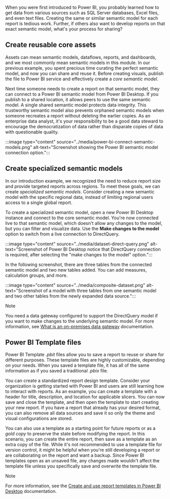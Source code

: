 When you were first introduced to Power BI, you probably learned how to get data from various sources such as SQL Server databases, Excel files, and even text files. Creating the same or similar semantic model for each report is tedious work. Further, if others also want to develop reports on that exact semantic model, what's your process for sharing?

## Create reusable core assets

Assets can mean semantic models, dataflows, reports, and dashboards, and we most commonly mean semantic models in this module. In our previous example, you spent precious time curating the perfect semantic model, and now you can share and reuse it. Before creating visuals, publish the file to Power BI service and effectively create a *core semantic model*.

Next time someone needs to create a report on that semantic model, they can connect to a Power BI semantic model from Power BI Desktop. If you publish to a shared location, it allows peers to use the same semantic model. A single shared semantic model protects data integrity. This trustworthy semantic model also prevents orphaned semantic models when someone recreates a report without deleting the earlier copies. As an enterprise data analyst, it's your responsibility to be a good data steward to encourage the democratization of data rather than disparate copies of data with questionable quality.

:::image type="content" source="../media/power-bi-connect-semantic-models.png" alt-text="Screenshot showing the Power BI semantic model connection option.":::

## Create specialized semantic models

In our introduction example, we recognized the need to reduce report size and provide targeted reports across regions. To meet these goals, we can create *specialized semantic models*. Consider creating a new semantic model with the specific regional data, instead of limiting regional users access to a single global report.

To create a specialized semantic model, open a new Power BI Desktop instance and connect to the core semantic model. You're now connected live to that semantic model, which doesn't allow any changes to the model, but you can filter and visualize data. Use the **Make changes to the model** option to switch from a live connection to DirectQuery.

:::image type="content" source="../media/dataset-direct-query.png" alt-text="Screenshot of Power BI Desktop notice that DirectQuery connection is required, after selecting the "make changes to the model" option.":::

In the following screenshot, there are three tables from the connected semantic model and two new tables added. You can add measures, calculation groups, and more.

:::image type="content" source="../media/composite-dataset.png" alt-text="Screenshot of a model with three tables from one semantic model and two other tables from the newly expanded data source.":::

> [!NOTE]
> You need a data gateway configured to support the DirectQuery model if you want to make changes to the underlying semantic model. For more information, see [What is an on-premises data gateway](/data-integration/gateway/service-gateway-onprem) documentation.

## Power BI Template files

Power BI Template *.pbit* files allow you to save a report to reuse or share for different purposes. These template files are highly customizable, depending on your needs. When you saved a template file, it has all of the same information as if you saved a traditional *.pbix* file.

You can create a standardized report design template. Consider your organization is getting started with Power BI and users are still learning how to interact with reports. As an example, you can create a template with a header for title, description, and location for applicable slicers. You can now save and close the template, and then open the template to start creating your new report. If you have a report that already has your desired format, you can also remove all data sources and save it so only the theme and visual configurations are stored.

You can also use a template as a starting point for future reports or as a *gold copy* to preserve the state before modifying the report. In this scenario, you can create the entire report, then save as a template as an extra copy of the file. While it's not recommended to use a template file for version control, it might be helpful when you're still developing a report or are collaborating on the report and want a backup. Since Power BI templates open as an unsaved file, any changes made wouldn't affect the template file unless you specifically save and overwrite the template file.

> [!NOTE]
> For more information, see the [Create and use report templates in Power BI Desktop](/power-bi/create-reports/desktop-templates) documentation.

